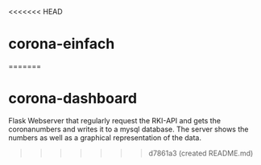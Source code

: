 <<<<<<< HEAD
# corona-einfach
=======
# corona-dashboard

Flask Webserver that regularly request the RKI-API and gets the coronanumbers and writes it to a mysql database. The server shows the numbers as well as a graphical representation of the data.
>>>>>>> d7861a3 (created README.md)
